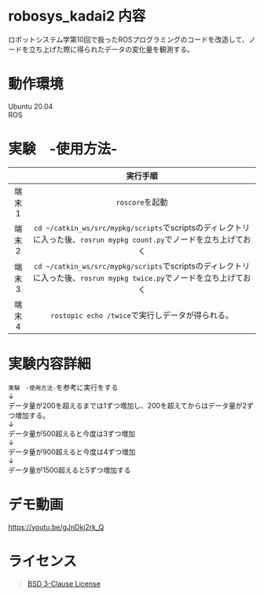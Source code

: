 # robosys_kadai2 内容  
ロボットシステム学第10回で扱ったROSプログラミングのコードを改造して、ノードを立ち上げた際に得られたデータの変化量を観測する。  

# 動作環境  
Ubuntu 20.04  
ROS  

# 実験　-使用方法-   
|       |      実行手順      |  
|:-----:|:-----------------:|  
| 端末1 |  `roscore`を起動     |  
| 端末2 | `cd ~/catkin_ws/src/mypkg/scripts`でscriptsのディレクトリに入った後、`rosrun mypkg count.py`でノードを立ち上げておく|  
| 端末3 | `cd ~/catkin_ws/src/mypkg/scripts`でscriptsのディレクトリに入った後、`rosrun mypkg twice.py`でノードを立ち上げておく|  
| 端末4 | `rostopic echo /twice`で実行しデータが得られる。|  

# 実験内容詳細  
`実験　-使用方法-`を参考に実行をする  
              ↓  
データ量が200を超えるまでは1ずつ増加し、200を超えてからはデータ量が2ずつ増加する。  
              ↓  
データ量が500超えると今度は3ずつ増加  
              ↓  
データ量が900超えると今度は4ずつ増加  
              ↓  
データ量が1500超えると5ずつ増加する  

# デモ動画  
https://youtu.be/gJnDkj2rk_Q  

# ライセンス  
> [BSD 3-Clause License]()
